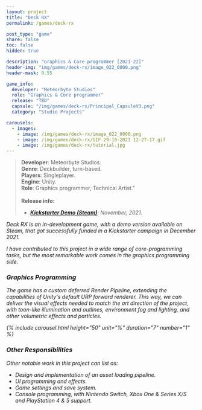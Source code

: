 ```yaml
---
layout: project
title: "Deck RX"
permalink: /games/deck-rx

post_type: "game"
share: false
toc: false
hidden: true

description: "Graphics & Core programmer [2021-22]"
header-img: "img/games/deck-rx/image_022_0000.png"
header-mask: 0.55

game_info:
  developer: "Meteorbyte Studios"
  role: "Graphics & Core programmer"
  release: "TBD"
  capsule: "/img/games/deck-rx/Principal_CapsuleV3.png"
  category: "Studio Projects"

carousels:
  - images: 
    - image: /img/games/deck-rx/image_022_0000.png
    - image: /img/games/deck-rx/GIF 29-10-2021 12-27-17.gif
    - image: /img/games/deck-rx/tutorial.jpg
---
```


>**Developer**: Meteorbyte Studios.<br>
>**Genre**: Deckbuilder, turn-based.<br>
>**Players**: Singleplayer.<br>
>**Engine**: Unity.<br>
>**Role**: Graphics programmer, Technical Artist."<br>
><br>
>**Release info:**
>- [<i class='fab fa-steam'/> **Kickstarter Demo (Steam)**](https://store.steampowered.com/app/1529180/Deck_RX_The_Deckbuilding_Racing_Game/): November, 2021.


_Deck RX_ is an in-development game, with a demo version available on Steam, that 
got successfully funded in a Kickstarter campaign in December 2021.

I have contributed to this project in a wide range of core-programming tasks, but
the most remarkable work comes in the graphics programming side.

### Graphics Programming
The game has a custom deferred Render Pipeline, extending the capabilities of Unity's 
default URP forward renderer. This way, we can deliver the visual effects needed to match
the art direction of the project, with toon-like illumination and outlines, environment
fog and lighting, and other volumetric effects and particles.

{% include carousel.html height="50" unit="%" duration="7" number="1" %}
<br>

### Other Responsibilities
Other notable work in this project can list as:
 
 - Design and implementation of an asset loading pipeline.
 - UI programming and effects.
 - Game settings and save system.
 - Console programming, with Nintendo Switch, Xbox One & Series X/S and PlayStation 4 & 5 support.
